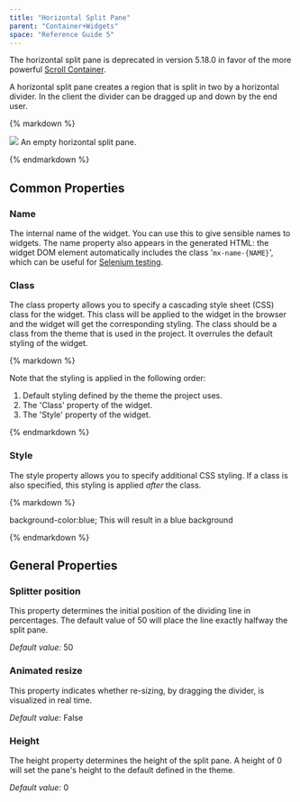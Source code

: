 ```yaml
---
title: "Horizontal Split Pane"
parent: "Container+Widgets"
space: "Reference Guide 5"
---
```



The horizontal split pane is deprecated in version 5.18.0 in favor of the more powerful [Scroll Container](Scroll+Container).

A horizontal split pane creates a region that is split in two by a horizontal divider. In the client the divider can be dragged up and down by the end user.

<div class="alert alert-info">{% markdown %}

![](attachments/819203/918038.png)
An empty horizontal split pane.

{% endmarkdown %}</div>

## Common Properties

### Name

The internal name of the widget. You can use this to give sensible names to widgets. The name property also appears in the generated HTML: the widget DOM element automatically includes the class '`mx-name-{NAME}`', which can be useful for [Selenium testing](/howto50/Selenium+Support).

### Class

The class property allows you to specify a cascading style sheet (CSS) class for the widget. This class will be applied to the widget in the browser and the widget will get the corresponding styling. The class should be a class from the theme that is used in the project. It overrules the default styling of the widget.

<div class="alert alert-warning">{% markdown %}

Note that the styling is applied in the following order:

1.  Default styling defined by the theme the project uses.
2.  The 'Class' property of the widget.
3.  The 'Style' property of the widget.

{% endmarkdown %}</div>

### Style

The style property allows you to specify additional CSS styling. If a class is also specified, this styling is applied _after_ the class.

<div class="alert alert-info">{% markdown %}

background-color:blue;
This will result in a blue background

{% endmarkdown %}</div>

## General Properties

### Splitter position

This property determines the initial position of the dividing line in percentages. The default value of 50 will place the line exactly halfway the split pane.

_Default value:_ 50

### Animated resize

This property indicates whether re-sizing, by dragging the divider, is visualized in real time.

_Default value:_ False

### Height

The height property determines the height of the split pane. A height of 0 will set the pane's height to the default defined in the theme.

_Default value:_ 0
